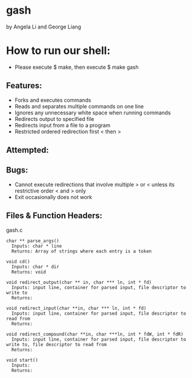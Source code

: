 # gash
by Angela Li and George Liang

# How to run our shell:
  * Please execute $ make, then execute $ make gash

## Features:
  * Forks and executes commands
  * Reads and separates multiple commands on one line
  * Ignores any unnecessary white space when running commands
  * Redirects output to specified file
  * Redirects input from a file to a program
  * Restricted ordered redirection first < then >


## Attempted:


## Bugs:
  * Cannot execute redirections that involve multiple > or < unless its restrictive order < and > only
  * Exit occasionally does not work

## Files & Function Headers:
  gash.c

    char ** parse_args()
      Inputs: char * line
      Returns: Array of strings where each entry is a token

    void cd()
      Inputs: char * dir
      Returns: void

    void redirect_output(char ** in, char *** ln, int * fd)
      Inputs: input line, container for parsed input, file descriptor to write to
      Returns:

    void redirect_input(char **in, char *** ln, int * fd)
      Inputs: input line, container for parsed input, file descriptor to read from
      Returns:

    void redirect_compound(char **in, char ***ln, int * fdW, int * fdR)
      Inputs: input line, container for parsed input, file descriptor to write to, file descriptor to read from
      Returns:

    void start()
      Inputs:
      Returns:
